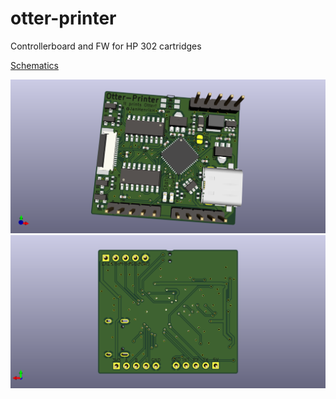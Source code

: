 # otter-printer

Controllerboard and FW for HP 302 cartridges

[Schematics](/printer-otter.pdf)

![](/Front.png)
![](/Back.png)
